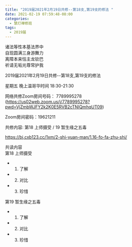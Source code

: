 ```yaml
---
title: "2019届2021年2月19日共修--第18支,第19支的修法 "
date: 2021-02-19 07:59:48-08:00
categories:
  - 慧灯禅修班
tags:
  - 2019届
---
```

诸法等性本基法界中  
自现圆满三身游舞力  
离障本来怙主龙钦巴  
祈请无垢光尊常护我  

2019届2021年2月19日共修--第18支,第19支的修法 

星期五 晚上温哥华时间 18:30-21:30  

网络共修Zoom房间号码： 7789995278 (<https://us02web.zoom.us/j/7789995278?pwd=VjZmbWJFY2k2K0E5RVB2cTNIQmhqUT09>)

Zoom房间密码：19621211

共修内容: 第18 上师摄受 / 19 暂生缘之五毒           

<https://bj.cxb123.cc/1xm/2-shi-yuan-man/1.16-fo-fa-zhu-shi/>

共读内容  
第18 上师摄受
- 1. 了解 
- 2. 对比 
- 3. 珍惜 

第19 暂生缘之五毒 
- 1. 了解 
- 2. 对比 
- 3. 珍惜 